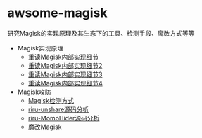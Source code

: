 # awsome-magisk

研究Magisk的实现原理及其生态下的工具、检测手段、魔改方式等等

- Magisk实现原理
    - [重读Magisk内部实现细节](https://github.com/tcc0lin/awsome-magisk/blob/main/%E9%87%8D%E8%AF%BBMagisk%E5%86%85%E9%83%A8%E5%AE%9E%E7%8E%B0%E7%BB%86%E8%8A%82.md)
    - [重读Magisk内部实现细节2](https://github.com/tcc0lin/awsome-magisk/blob/main/%E9%87%8D%E8%AF%BBMagisk%E5%86%85%E9%83%A8%E5%AE%9E%E7%8E%B0%E7%BB%86%E8%8A%822.md)
    - [重读Magisk内部实现细节3](https://github.com/tcc0lin/awsome-magisk/blob/main/%E9%87%8D%E8%AF%BBMagisk%E5%86%85%E9%83%A8%E5%AE%9E%E7%8E%B0%E7%BB%86%E8%8A%823.md)
    - [重读Magisk内部实现细节4](https://github.com/tcc0lin/awsome-magisk/blob/main/%E9%87%8D%E8%AF%BBMagisk%E5%86%85%E9%83%A8%E5%AE%9E%E7%8E%B0%E7%BB%86%E8%8A%824.md)
- Magisk攻防
    - [Magisk检测方式](https://github.com/tcc0lin/awsome-magisk/blob/main/Magisk%E6%A3%80%E6%B5%8B%E6%96%B9%E5%BC%8F.md)
    - [riru-unshare源码分析](https://github.com/tcc0lin/awsome-magisk/blob/main/riru-unshare%E6%BA%90%E7%A0%81%E5%88%86%E6%9E%90.md)
    - [riru-MomoHider源码分析](https://github.com/tcc0lin/awsome-magisk/blob/main/riru-MomoHider%E6%BA%90%E7%A0%81%E5%88%86%E6%9E%90.md)
    - 魔改Magisk
